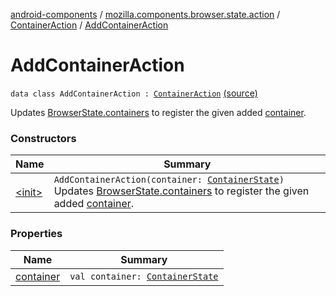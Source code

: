 [android-components](../../../index.md) / [mozilla.components.browser.state.action](../../index.md) / [ContainerAction](../index.md) / [AddContainerAction](./index.md)

# AddContainerAction

`data class AddContainerAction : `[`ContainerAction`](../index.md) [(source)](https://github.com/mozilla-mobile/android-components/blob/master/components/browser/state/src/main/java/mozilla/components/browser/state/action/BrowserAction.kt#L723)

Updates [BrowserState.containers](../../../mozilla.components.browser.state.state/-browser-state/containers.md) to register the given added [container](container.md).

### Constructors

| Name | Summary |
|---|---|
| [&lt;init&gt;](-init-.md) | `AddContainerAction(container: `[`ContainerState`](../../../mozilla.components.browser.state.state/-container-state/index.md)`)`<br>Updates [BrowserState.containers](../../../mozilla.components.browser.state.state/-browser-state/containers.md) to register the given added [container](container.md). |

### Properties

| Name | Summary |
|---|---|
| [container](container.md) | `val container: `[`ContainerState`](../../../mozilla.components.browser.state.state/-container-state/index.md) |
